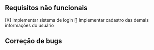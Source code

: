 ## Requisitos não funcionais
[X] Implementar sistema de login
[] Implementar cadastro das demais informações do usuário

## Correção de bugs
